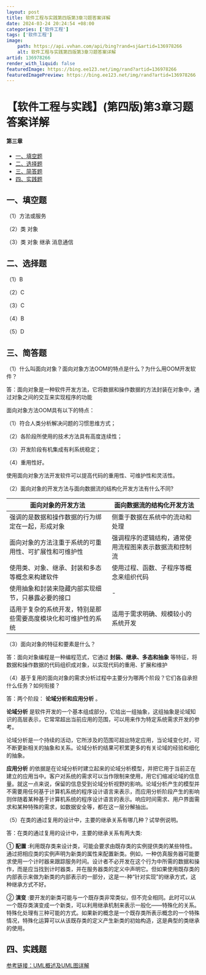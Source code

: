 ```yaml
---
layout: post
title: 软件工程与实践第四版第3章习题答案详解
date: 2024-03-24 20:24:54 +08:00
categories: ['软件工程']
tags: ['软件工程']
image:
    path: https://api.vvhan.com/api/bing?rand=sj&artid=136978266
    alt: 软件工程与实践第四版第3章习题答案详解
artid: 136978266
render_with_liquid: false
featuredImage: https://bing.ee123.net/img/rand?artid=136978266
featuredImagePreview: https://bing.ee123.net/img/rand?artid=136978266
---
```


# 【软件工程与实践】(第四版)第3章习题答案详解

#### 第三章

* [一、填空题](#_1)
* [二、选择题](#_6)
* [三、简答题](#_12)
* [四、实践题](#_44)

## 一、填空题

（1）方法或服务
  
（2）类 对象
  
（3）类 对象 继承 消息通信

## 二、选择题

（1）B
  
（2）C
  
（3）C
  
（4）B
  
（5）D

## 三、简答题

（1）什么叫面向对象？面向对象方法OOM的特点是什么？为什么用OOM开发软件？
  
答：面向对象是一种软件开发方法，它将数据和操作数据的方法封装在对象中，通过对象之间的交互来实现程序的功能
  
面向对象方法OOM具有以下的特点：
  
（1）符合人类分析解决问题的习惯思维方式；
  
（2）各阶段所使用的技术方法具有高度连续性；
  
（3）开发阶段有机集成有利系统稳定；
  
（4）重用性好。
  
使用面向对象方法开发软件可以提高代码的重用性、可维护性和灵活性。

（2）面向对象的开发方法与面向数据流的结构化开发方法有什么不同?

| 面向对象的开发方法 | 面向数据流的结构化开发方法 |
| --- | --- |
| 强调的是数据和操作数据的行为绑定在一起，形成对象 | 侧重于数据在系统中的流动和处理 |
| 面向对象的方法注重于系统的可重用性、可扩展性和可维护性 | 强调程序的逻辑结构，通常使用流程图来表示数据流和控制流 |
| 使用类、对象、继承、封装和多态等概念来构建软件 | 使用过程、函数、子程序等概念来组织代码 |
| 使用抽象和封装来隐藏内部实现细节，只暴露必要的接口 | - |
| 适用于复杂的系统开发，特别是那些需要高度模块化和可维护性的系统 | 适用于需求明确、规模较小的系统开发 |

（3）面向对象的特征和要素是什么？
  
答：面向对象编程是一种编程范式，它通过
**封装、继承、多态和抽象**
等特征，将数据和操作数据的代码组织成对象，以实现代码的重用、扩展和维护

（4）基于复用的面向对象的需求分析过程中主要分为哪两个阶段？它们各自承担什么任务？如何衔接？
  
答：两个阶段：
**论域分析和应用分析**
。
  
**论域分析**
是软件开发的一个基本组成部分，它给出一组抽象，这组抽象是论域知识的高层表示，它常常超出当前应用的范围，可以用来作为特定系统需求开发的参考。
  
论域分析是一个持续的活动，它所涉及的范围可超出特定应用，当论域变化时，可不断更新相关的抽象和关系。论域分析的结果可积累更多的有关论域的经验和细化的抽象。
  
**应用分析**
的依据是在论域分析时建立起来的论域分析模型，并把它用于当前正在建立的应用当中。客户对系统的需求可以当作限制来使用，用它们缩减论域的信息量。就这一点来说，保留的信息受到论域分析视野的影响。论域分析产生的模型并不需要用任何基于计算机系统的程序设计语言来表示，而应用分析阶段产生的影响则伴随着某种基于计算机系统的程序设计语言的表示。响应时间需求、用户界面需求和某种特殊的需求，如数据安全等，都在这一层分解抽出。

（5）在类的通过复用的设计中，主要的继承关系有哪几种？试举例说明。
  
答：在类的通过复用的设计中，主要的继承关系有两大类:
  
①
**配置**
:利用既存类来设计类，可能会要求由既存类的实例提供类的某些特性。通过把相应类的实例声明为新类的属性来配置新类。例如，一种仿真服务器可能要求使用一个计时器来跟踪服务时间。设计者不必开发在这个行为中所需的数据和操作，而是应当找到计时器类，并在服务器类的定义中声明它。但如果使用既存类的内部表示来做为新类的内部表示的一部分，这是一-种“针对实现”的继承方式，这种继承方式不好。
  
②
**演变**
:要开发的新类可能与一个既存类非常类似，但不完全相同。此时可以从一个既存类演变成一个新类，可以利用继承机制来表示一般化——特殊化的关系。特殊化处理有三种可能的方式。如果新的概念是一个既存类所表示概念的一个特殊情况，特殊化运算可以从该既存类的定义产生新类的初始构造，这是典型的类继承的使用。

## 四、实践题

[参考链接：UML概述及UML图详解](https://blog.csdn.net/qq_40332045/article/details/104024042)